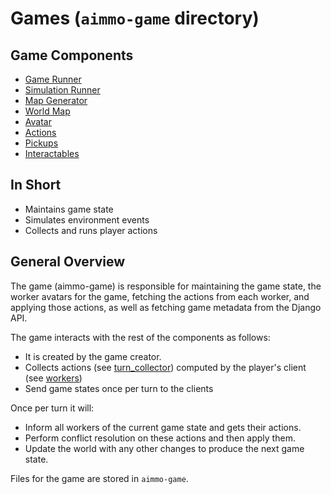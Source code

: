 # Games (`aimmo-game` directory)

## Game Components

- [Game Runner](game-runner.md)
- [Simulation Runner](simulation-runner.md)
- [Map Generator](generators.md)
- [World Map](world-map.md)
- [Avatar](avatar.md)
- [Actions](actions.md)
- [Pickups](pickups.md)
- [Interactables](interactable.md)

## In Short

- Maintains game state
- Simulates environment events
- Collects and runs player actions

## General Overview

The game (aimmo-game) is responsible for maintaining the game state,
the worker avatars for the game, fetching the actions from
each worker, and applying those actions, as well as fetching
game metadata from the Django API.

The game interacts with the rest of the components as follows:

- It is created by the game creator.
- Collects actions (see [turn_collector](../../../aimmo-game/turn_collector.py)) computed by the player's client (see [workers](../workers/README.md))
- Send game states once per turn to the clients

Once per turn it will:

- Inform all workers of the current game state and gets their
  actions.
- Perform conflict resolution on these actions and then apply
  them.
- Update the world with any other changes to produce the next game state.

Files for the game are stored in `aimmo-game`.

[game-api]: https://github.com/ocadotechnology/aimmo/blob/master/aimmo-game/service.py
